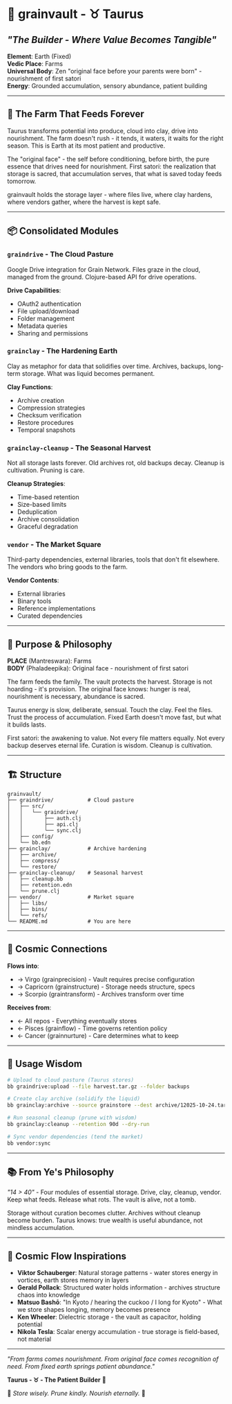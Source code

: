 # 🐂 grainvault - ♉ Taurus
## *"The Builder - Where Value Becomes Tangible"*

**Element**: Earth (Fixed)  
**Vedic Place**: Farms  
**Universal Body**: Zen "original face before your parents were born" - nourishment of first satori  
**Energy**: Grounded accumulation, sensory abundance, patient building

---

## 🌾 **The Farm That Feeds Forever**

Taurus transforms potential into produce, cloud into clay, drive into nourishment. The farm doesn't rush - it tends, it waters, it waits for the right season. This is Earth at its most patient and productive.

The "original face" - the self before conditioning, before birth, the pure essence that drives need for nourishment. First satori: the realization that storage is sacred, that accumulation serves, that what is saved today feeds tomorrow.

grainvault holds the storage layer - where files live, where clay hardens, where vendors gather, where the harvest is kept safe.

---

## 📦 **Consolidated Modules**

### `graindrive` - The Cloud Pasture
Google Drive integration for Grain Network. Files graze in the cloud, managed from the ground. Clojure-based API for drive operations.

**Drive Capabilities**:
- OAuth2 authentication
- File upload/download
- Folder management
- Metadata queries
- Sharing and permissions

### `grainclay` - The Hardening Earth
Clay as metaphor for data that solidifies over time. Archives, backups, long-term storage. What was liquid becomes permanent.

**Clay Functions**:
- Archive creation
- Compression strategies
- Checksum verification
- Restore procedures
- Temporal snapshots

### `grainclay-cleanup` - The Seasonal Harvest
Not all storage lasts forever. Old archives rot, old backups decay. Cleanup is cultivation. Pruning is care.

**Cleanup Strategies**:
- Time-based retention
- Size-based limits
- Deduplication
- Archive consolidation
- Graceful degradation

### `vendor` - The Market Square
Third-party dependencies, external libraries, tools that don't fit elsewhere. The vendors who bring goods to the farm.

**Vendor Contents**:
- External libraries
- Binary tools
- Reference implementations
- Curated dependencies

---

## 🎯 **Purpose & Philosophy**

**PLACE** (Mantreswara): Farms  
**BODY** (Phaladeepika): Original face - nourishment of first satori

The farm feeds the family. The vault protects the harvest. Storage is not hoarding - it's provision. The original face knows: hunger is real, nourishment is necessary, abundance is sacred.

Taurus energy is slow, deliberate, sensual. Touch the clay. Feel the files. Trust the process of accumulation. Fixed Earth doesn't move fast, but what it builds lasts.

First satori: the awakening to value. Not every file matters equally. Not every backup deserves eternal life. Curation is wisdom. Cleanup is cultivation.

---

## 🏗️ **Structure**

```
grainvault/
├── graindrive/           # Cloud pasture
│   ├── src/
│   │   └── graindrive/
│   │       ├── auth.clj
│   │       ├── api.clj
│   │       └── sync.clj
│   ├── config/
│   └── bb.edn
├── grainclay/            # Archive hardening
│   ├── archive/
│   ├── compress/
│   └── restore/
├── grainclay-cleanup/    # Seasonal harvest
│   ├── cleanup.bb
│   ├── retention.edn
│   └── prune.clj
├── vendor/               # Market square
│   ├── libs/
│   ├── bins/
│   └── refs/
└── README.md             # You are here
```

---

## 🔗 **Cosmic Connections**

**Flows into**:
- → Virgo (grainprecision) - Vault requires precise configuration
- → Capricorn (grainstructure) - Storage needs structure, specs
- → Scorpio (graintransform) - Archives transform over time

**Receives from**:
- ← All repos - Everything eventually stores
- ← Pisces (grainflow) - Time governs retention policy
- ← Cancer (grainnurture) - Care determines what to keep

---

## 💫 **Usage Wisdom**

```bash
# Upload to cloud pasture (Taurus stores)
bb graindrive:upload --file harvest.tar.gz --folder backups

# Create clay archive (solidify the liquid)
bb grainclay:archive --source grainstore --dest archive/12025-10-24.tar.zst

# Run seasonal cleanup (prune with wisdom)
bb grainclay:cleanup --retention 90d --dry-run

# Sync vendor dependencies (tend the market)
bb vendor:sync
```

---

## 📚 **From Ye's Philosophy**

*"14 > 40"* - Four modules of essential storage. Drive, clay, cleanup, vendor. Keep what feeds. Release what rots. The vault is alive, not a tomb.

Storage without curation becomes clutter. Archives without cleanup become burden. Taurus knows: true wealth is useful abundance, not mindless accumulation.

---

## 🌊 **Cosmic Flow Inspirations**

- **Viktor Schauberger**: Natural storage patterns - water stores energy in vortices, earth stores memory in layers
- **Gerald Pollack**: Structured water holds information - archives structure chaos into knowledge
- **Matsuo Bashō**: "In Kyoto / hearing the cuckoo / I long for Kyoto" - What we store shapes longing, memory becomes presence
- **Ken Wheeler**: Dielectric storage - the vault as capacitor, holding potential
- **Nikola Tesla**: Scalar energy accumulation - true storage is field-based, not material

---

*"From farms comes nourishment. From original face comes recognition of need. From fixed earth springs patient abundance."*

**Taurus - ♉ - The Patient Builder** 🐂

🌾 *Store wisely. Prune kindly. Nourish eternally.* 🌾
